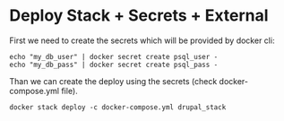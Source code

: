 # Deploy Stack + Secrets + External

First we need to create the secrets which will be provided by docker cli:

```
echo "my_db_user" | docker secret create psql_user -
echo "my_db_pass" | docker secret create psql_pass -
```

Than we can create the deploy using the secrets (check docker-compose.yml file).

```
docker stack deploy -c docker-compose.yml drupal_stack
```